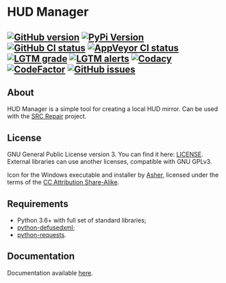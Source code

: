# HUD Manager

[![GitHub version](https://img.shields.io/github/v/release/xvitaly/hudman?sort=semver&color=brightgreen&logo=git&logoColor=white)](https://github.com/xvitaly/hudman/releases)
[![PyPi Version](https://img.shields.io/pypi/v/hudman.svg?logo=pypi&logoColor=white)](https://pypi.org/project/hudman/)
[![GitHub CI status](https://github.com/xvitaly/hudman/workflows/Python%20CI/badge.svg?branch=master)](https://github.com/xvitaly/hudman/actions)
[![AppVeyor CI status](https://ci.appveyor.com/api/projects/status/35yrms4i0thaw9vx?svg=true)](https://ci.appveyor.com/project/xvitaly/hudman)
[![LGTM grade](https://img.shields.io/lgtm/grade/python/g/xvitaly/hudman.svg?logo=lgtm&logoWidth=18)](https://lgtm.com/projects/g/xvitaly/hudman/context:python)
[![LGTM alerts](https://img.shields.io/lgtm/alerts/g/xvitaly/hudman.svg?logo=lgtm&logoWidth=18)](https://lgtm.com/projects/g/xvitaly/hudman/alerts/)
[![Codacy](https://app.codacy.com/project/badge/Grade/7cd1055493b44164b38dd70c02d05870)](https://www.codacy.com/gh/xvitaly/hudman/dashboard)
[![CodeFactor](https://www.codefactor.io/repository/github/xvitaly/hudman/badge/master)](https://www.codefactor.io/repository/github/xvitaly/hudman/overview/master)
[![GitHub issues](https://img.shields.io/github/issues/xvitaly/hudman.svg?label=issues)](https://github.com/xvitaly/hudman/issues)
---

## About

HUD Manager is a simple tool for creating a local HUD mirror. Can be used with the [SRC Repair](https://github.com/xvitaly/srcrepair) project.

## License

GNU General Public License version 3. You can find it here: [LICENSE](LICENSE). External libraries can use another licenses, compatible with GNU GPLv3.

Icon for the Windows executable and installer by [Asher](https://www.masteriantart.com/kyo-tux), licensed under the terms of the [CC Attribution Share-Alike](licenses/icon.LICENSE.txt).

## Requirements

  * Python 3.6+ with full set of standard libraries;
  * [python-defusedxml](https://github.com/tiran/defusedxml);
  * [python-requests](https://github.com/psf/requests).

## Documentation

Documentation available [here](docs/README.md).
